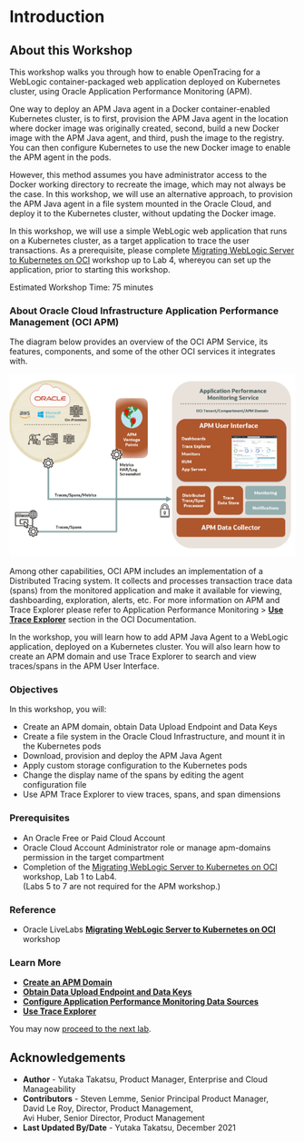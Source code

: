 ﻿# Introduction

## About this Workshop

This workshop walks you through how to enable OpenTracing for a WebLogic container-packaged web application deployed on Kubernetes cluster, using Oracle Application Performance Monitoring (APM).

One way to deploy an APM Java agent in a Docker container-enabled Kubernetes cluster, is to first, provision the APM Java agent in the location where docker image was originally created, second, build a new Docker image with the APM Java agent, and third, push the image to the registry. You can then configure Kubernetes to use the new Docker image to enable the APM agent in the pods.

However, this method assumes you have administrator access to the Docker working directory to recreate the image, which may not always be the case. In this workshop, we will use an alternative approach, to provision the APM Java agent in a file system mounted in the Oracle Cloud, and deploy it to the Kubernetes cluster, without updating the Docker image.

In this workshop, we will use a simple WebLogic web application that runs on a Kubernetes cluster, as a target application to trace the user transactions.  As a prerequisite, please complete [Migrating WebLogic Server to Kubernetes on OCI](https://apexapps.oracle.com/pls/apex/dbpm/r/livelabs/workshop-attendee-2?p210_workshop_id=567&p210_type=2&session=102696148940850) workshop up to Lab 4, whereyou can set up the application, prior to starting this workshop.



Estimated Workshop Time: 75 minutes

### About Oracle Cloud Infrastructure Application Performance Management (OCI APM)

The diagram below provides an overview of the OCI APM Service, its features, components, and some of the other OCI services it integrates with.

  ![](images/apm_diagram.png " ")

Among other capabilities, OCI APM includes an implementation of a Distributed Tracing system. It collects and processes transaction trace data (spans) from the monitored application and make it available for viewing, dashboarding, exploration, alerts, etc. For more information on APM and Trace Explorer please refer to Application Performance Monitoring > **[Use Trace Explorer](https://docs.oracle.com/en-us/iaas/application-performance-monitoring/doc/use-trace-explorer.html)** section in the OCI Documentation.

In the workshop, you will learn how to add APM Java Agent to a WebLogic application, deployed on a Kubernetes cluster. You will also learn how to create an APM domain and use Trace Explorer to search and view traces/spans in the APM User Interface.



### Objectives

In this workshop, you will:
* Create an APM domain, obtain Data Upload Endpoint and Data Keys
*	Create a file system in the Oracle Cloud Infrastructure, and mount it in the Kubernetes pods
*	Download, provision and deploy the APM Java Agent
* Apply custom storage configuration to the Kubernetes pods
*	Change the display name of the spans by editing the agent configuration file
*	Use APM Trace Explorer to view traces, spans, and span dimensions




### Prerequisites

* An Oracle Free or Paid Cloud Account
*	Oracle Cloud Account Administrator role or manage apm-domains permission in the target compartment
*	Completion of the [Migrating WebLogic Server to Kubernetes on OCI](https://apexapps.oracle.com/pls/apex/dbpm/r/livelabs/workshop-attendee-2?p210_workshop_id=567&p210_type=2&session=102696148940850) workshop, Lab 1 to Lab4.<br>(Labs 5 to 7 are not required for the APM workshop.)



### Reference
*  Oracle LiveLabs **[Migrating WebLogic Server to Kubernetes on OCI](https://apexapps.oracle.com/pls/apex/dbpm/r/livelabs/workshop-attendee-2?p210_workshop_id=567&p210_type=2&session=102696148940850)** workshop

### Learn More
-	**[Create an APM Domain](https://docs.oracle.com/en-us/iaas/application-performance-monitoring/doc/create-apm-domain.html)**
- **[Obtain Data Upload Endpoint and Data Keys](https://docs.oracle.com/en-us/iaas/application-performance-monitoring/doc/obtain-data-upload-endpoint-and-data-keys.html)**
- **[Configure Application Performance Monitoring Data Sources](https://docs.oracle.com/en-us/iaas/application-performance-monitoring/doc/configure-application-performance-monitoring-data-sources.html)**
- **[Use Trace Explorer](https://docs.oracle.com/en-us/iaas/application-performance-monitoring/doc/use-trace-explorer.html)**



You may now [proceed to the next lab](#next).

## Acknowledgements

- **Author** - Yutaka Takatsu, Product Manager, Enterprise and Cloud Manageability
- **Contributors** - Steven Lemme, Senior Principal Product Manager,<br>
David Le Roy, Director, Product Management,<br>
Avi Huber, Senior Director, Product Management
- **Last Updated By/Date** - Yutaka Takatsu, December 2021
